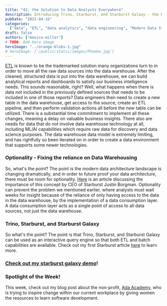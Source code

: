```yaml
---
title: "42: the Solution to Data Analysts Everywhere"
description: Introducing Trino, Starburst, and Starburst Galaxy - the REAL answer to Life, the Universe and Everything.
pubDate: "2022-04-16"
categories:
  ["data", "ETL", "data analytics", "data engineering", "Modern Data Stack"]
draft: false
authors: ["monica-miller"]
# TODO: Add hero image
heroImage: "../orange-blobs-1.jpg"
# heroImage: ['/public/static/images/Phoebe.jpg']
---
```


[ETL](/blog/etl/intro/) is known to be the trademarked solution many organizations turn to in order to move all the raw data sources into the data warehouse. After the cleaned, structured data is put into the data warehouse, we can build analytical reports and dashboards to satisfy our business intelligence needs. This sounds reasonable, right? Well, what happens when there is data not included in the previously defined sources that needs to be included in one of those reports? Data engineers then need to create a new table in the data warehouse, get access to the source, create an ETL pipeline, and then perform validation actions all before the new table can be utilized. There is a substantial time commitment to implement all these changes, meaning a delay on valuable business insights. There also are needs for data that do not involve data warehouse technology at all, including ML/AI capabilities which require raw data for discovery and data science purposes. The data warehouse data model is extremely limiting, and has rightfully so been iterated on in order to create a data environment that supports some newer technologies.

### Optionality - Fixing the reliance on Data Warehousing

So, what's the point? The point is the modern data architecture landscape is changing dramatically, and in order to future proof your data architecture, there must be room for optionality. [Here](https://blog.starburst.io/technical-blog/the-power-of-optionality-in-big-data) is an article discussing the importance of this concept by CEO of Starburst Justin Borgman. Optionality can prevent the problem we mentioned earlier, where analysts must wait weeks for insight because of the reliance of only having access to the data in the data warehouse, by the implementation of a data consumption layer. A data consumption layer acts as a single point of access to all data sources, not just the data warehouse.

### Trino, Starburst, and Starburst Galaxy

So what's the point? The point is that Trino, Starburst, and Starburst Galaxy can be used as an interactive query engine so that both ETL and batch capabilities are available. Check out my first Starburst article [here](https://www.starburst.io/blog/cinco-de-trino-2022-a-trino-tastic-celebration/) to learn more.

### [Check out my starburst galaxy demo](https://www.starburst.io/resources/starburst-galaxy-demo/)!

### Spotlight of the Week!

This week, check out my blog post about the non-profit, [Ada Academy](/blog/sotw/ada_academy), who is trying to inspire change within our current workplace by giving women the resources to learn software development.
